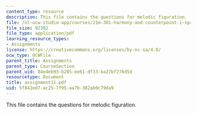 ```yaml
---
content_type: resource
description: This file contains the questions for melodic figuration.
file: /ol-ocw-studio-app/courses/21m-301-harmony-and-counterpoint-i-spring-2005/5f842ed7ac257f95aa7b382ab0c79da9_assignment11.pdf
file_size: 92382
file_type: application/pdf
learning_resource_types:
- Assignments
license: https://creativecommons.org/licenses/by-nc-sa/4.0/
ocw_type: OCWFile
parent_title: Assignments
parent_type: CourseSection
parent_uid: 84e4eb93-b285-ee61-df33-ba27bf276d5d
resourcetype: Document
title: assignment11.pdf
uid: 5f842ed7-ac25-7f95-aa7b-382ab0c79da9
---
```

This file contains the questions for melodic figuration.